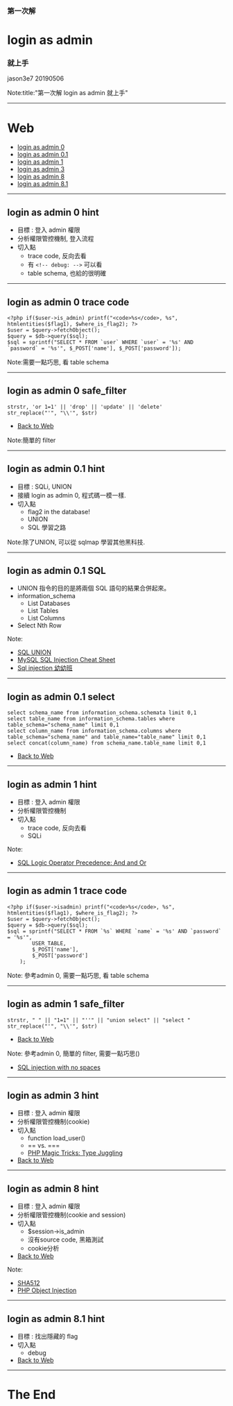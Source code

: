 ### 第一次解 
# login as admin
### 就上手

jason3e7 20190506

Note:title:"第一次解 login as admin 就上手"

---

# Web
* [login as admin 0](#/2)
* [login as admin 0.1](#/5)
* [login as admin 1](#/8)
* [login as admin 3](#/11)
* [login as admin 8](#/12)
* [login as admin 8.1](#/13)

---

## login as admin 0 hint
* 目標 : 登入 admin 權限
* 分析權限管控機制, 登入流程
* 切入點
  * trace code, 反向去看
  * 有 `<!-- debug: -->` 可以看
  * table schema, 也給的很明確

---

## login as admin 0 trace code
```
<?php if($user->is_admin) printf("<code>%s</code>, %s", htmlentities($flag1), $where_is_flag2); ?>
$user = $query->fetchObject();
$query = $db->query($sql);
$sql = sprintf("SELECT * FROM `user` WHERE `user` = '%s' AND `password` = '%s'", $_POST['name'], $_POST['password']);
```

Note:需要一點巧思, 看 table schema

---

## login as admin 0 safe_filter
```
strstr, 'or 1=1' || 'drop' || 'update' || 'delete'
str_replace("'", "\\'", $str)
```
* [Back to Web](#/1)

Note:簡單的 filter

---

## login as admin 0.1 hint
* 目標 : SQLi, UNION
* 接續 login as admin 0, 程式碼一模一樣.
* 切入點
  * flag2 in the database!
  * UNION
  * SQL 學習之路

Note:除了UNION, 可以從 sqlmap 學習其他黑科技.

---

## login as admin 0.1 SQL
* UNION 指令的目的是將兩個 SQL 語句的結果合併起來。
* information_schema
  * List Databases
  * List Tables
  * List Columns
* Select Nth Row

Note:
* [SQL UNION](https://www.1keydata.com/tw/sql/sqlunion.html)
* [MySQL SQL Injection Cheat Sheet](http://pentestmonkey.net/cheat-sheet/sql-injection/mysql-sql-injection-cheat-sheet)
* [Sql injection 幼幼班](https://www.slideshare.net/hugolu/sql-injection-61608454)

---

## login as admin 0.1 select
```
select schema_name from information_schema.schemata limit 0,1
select table_name from information_schema.tables where table_schema="schema_name" limit 0,1
select column_name from information_schema.columns where table_schema="schema_name" and table_name="table_name" limit 0,1
select concat(column_name) from schema_name.table_name limit 0,1
```
* [Back to Web](#/1)

---

## login as admin 1 hint
* 目標 : 登入 admin 權限
* 分析權限管控機制
* 切入點
  * trace code, 反向去看
  * SQLi

Note:
* [SQL Logic Operator Precedence: And and Or](https://stackoverflow.com/questions/1241142/sql-logic-operator-precedence-and-and-or)

---

## login as admin 1 trace code
```
<?php if($user->isadmin) printf("<code>%s</code>, %s", htmlentities($flag1), $where_is_flag2); ?>
$user = $query->fetchObject();
$query = $db->query($sql);
$sql = sprintf("SELECT * FROM `%s` WHERE `name` = '%s' AND `password` = '%s'",
        USER_TABLE,
        $_POST['name'],
        $_POST['password']
    );
```

Note:
參考admin 0, 需要一點巧思, 看 table schema

---

## login as admin 1 safe_filter
```
strstr, " " || "1=1" || "''" || "union select" || "select "
str_replace("'", "\\'", $str)
```
* [Back to Web](#/1)

Note:
參考admin 0, 簡單的 filter, 需要一點巧思()
* [SQL injection with no spaces](https://stackoverflow.com/questions/49682143/sql-injection-with-no-spaces)

---

## login as admin 3 hint
* 目標 : 登入 admin 權限
* 分析權限管控機制(cookie)
* 切入點
  * function load_user()
  * == vs. ===
  * [PHP Magic Tricks: Type Juggling](https://www.owasp.org/images/6/6b/PHPMagicTricks-TypeJuggling.pdf)
* [Back to Web](#/1)

---

## login as admin 8 hint
* 目標 : 登入 admin 權限
* 分析權限管控機制(cookie and session)
* 切入點
  * $session->is_admin
  * 沒有source code, 黑箱測試
  * cookie分析
* [Back to Web](#/1)

Note:
* [SHA512](https://emn178.github.io/online-tools/sha512.html)
* [PHP Object Injection](https://www.owasp.org/index.php/PHP_Object_Injection)  

---

## login as admin 8.1 hint
* 目標 : 找出隱藏的 flag
* 切入點
  * debug
* [Back to Web](#/1)

---

# The End
